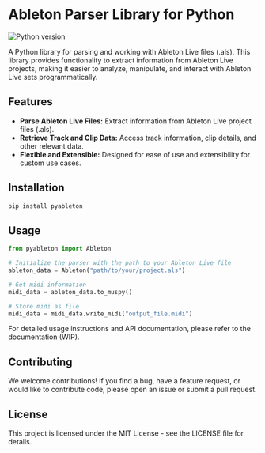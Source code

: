 # Ableton Parser Library for Python


![Python version](https://img.shields.io/badge/python-3.10-blue)

A Python library for parsing and working with Ableton Live files (.als). This library provides functionality to extract information from Ableton Live projects, making it easier to analyze, manipulate, and interact with Ableton Live sets programmatically.

## Features

- **Parse Ableton Live Files:** Extract information from Ableton Live project files (.als).
- **Retrieve Track and Clip Data:** Access track information, clip details, and other relevant data.
- **Flexible and Extensible:** Designed for ease of use and extensibility for custom use cases.

## Installation

```bash
pip install pyableton
```



## Usage

```python
from pyableton import Ableton

# Initialize the parser with the path to your Ableton Live file
ableton_data = Ableton("path/to/your/project.als")

# Get midi information
midi_data = ableton_data.to_muspy()

# Store midi as file
midi_data = midi_data.write_midi("output_file.midi")

```

For detailed usage instructions and API documentation, please refer to the documentation (WIP).

## Contributing

We welcome contributions! If you find a bug, have a feature request, or would like to contribute code, please open an issue or submit a pull request.

## License

This project is licensed under the MIT License - see the LICENSE file for details.
